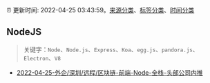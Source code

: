 :alarm_clock: 更新时间: 2022-04-25 03:43:59。[来源分类](../README.md)、[标签分类](../TAGS.md)、[时间分类](../TIMELINE.md)

## NodeJS


> 关键字：`Node`、`Node.js`、`Express`、`Koa`、`egg.js`、`pandora.js`、`Electron`、`V8`



- [2022-04-25-外企/深圳/远程/区块链-前端-Node-全栈-头部公司内推](https://www.v2ex.com/t/849093) 
